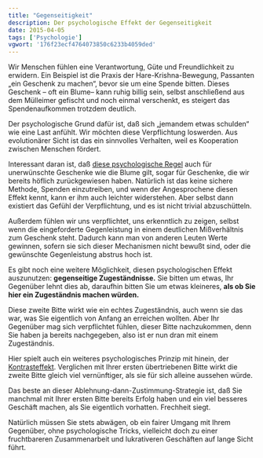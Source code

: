 ```yaml
---
title: "Gegenseitigkeit"
description: Der psychologische Effekt der Gegenseitigkeit
date: 2015-04-05
tags: ['Psychologie']
vgwort: '176f23ecf4764073850c6233b4059ded'
---
```

Wir Menschen fühlen eine Verantwortung, Güte und Freundlichkeit zu erwidern. Ein Beispiel ist die Praxis der Hare-Krishna-Bewegung, Passanten „ein Geschenk zu machen“, bevor sie um eine Spende bitten. Dieses Geschenk – oft ein Blume– kann ruhig billig sein, selbst anschließend aus dem Mülleimer gefischt und noch einmal verschenkt, es steigert das Spendenaufkommen trotzdem deutlich.

Der psychologische Grund dafür ist, daß sich „jemandem etwas schulden“ wie eine Last anfühlt. Wir möchten diese Verpflichtung loswerden. Aus evolutionärer Sicht ist das ein sinnvolles Verhalten, weil es Kooperation zwischen Menschen fördert.

Interessant daran ist, daß [diese psychologische Regel](https://de.wikipedia.org/wiki/Reziprozit%C3%A4t_(Soziologie)) auch für unerwünschte Geschenke wie die Blume gilt, sogar für Geschenke, die wir bereits höflich zurückgewiesen haben. Natürlich ist das keine sichere Methode, Spenden einzutreiben, und wenn der Angesprochene diesen Effekt kennt, kann er ihm auch leichter widerstehen. Aber selbst dann existiert das Gefühl der Verpflichtung, und es ist nicht trivial abzuschütteln.

Außerdem fühlen wir uns verpflichtet, uns erkenntlich zu zeigen, selbst wenn die eingeforderte Gegenleistung in einem deutlichen Mißverhältnis zum Geschenk steht. Dadurch kann man von anderen Leuten Werte gewinnen, sofern sie sich dieser Mechanismen nicht bewußt sind, oder die gewünschte Gegenleistung abstrus hoch ist.

Es gibt noch eine weitere Möglichkeit, diesen psychologischen Effekt auszunutzen: **gegenseitige Zugeständnisse.** Sie bitten um etwas, Ihr Gegenüber lehnt dies ab, daraufhin bitten Sie um etwas kleineres, **als ob Sie hier ein Zugeständnis machen würden.**

Diese zweite Bitte wirkt wie ein echtes Zugeständnis, auch wenn sie das war, was Sie eigentlich von Anfang an erreichen wollten. Aber Ihr Gegenüber mag sich verpflichtet fühlen, dieser Bitte nachzukommen, denn Sie haben ja bereits nachgegeben, also ist er nun dran mit einem Zugeständnis.

Hier spielt auch ein weiteres psychologisches Prinzip mit hinein, der [Kontrasteffekt](https://de.wikipedia.org/wiki/Kontrasteffekt). Verglichen mit Ihrer ersten übertriebenen Bitte wirkt die zweite Bitte gleich viel vernünftiger, als sie für sich alleine aussehen würde.

Das beste an dieser Ablehnung-dann-Zustimmung-Strategie ist, daß Sie manchmal mit Ihrer ersten Bitte bereits Erfolg haben und ein viel besseres Geschäft machen, als Sie eigentlich vorhatten. Frechheit siegt.

Natürlich müssen Sie stets abwägen, ob ein fairer Umgang mit Ihrem Gegenüber, ohne psychologische Tricks, vielleicht doch zu einer fruchtbareren Zusammenarbeit und lukrativeren Geschäften auf lange Sicht führt.

